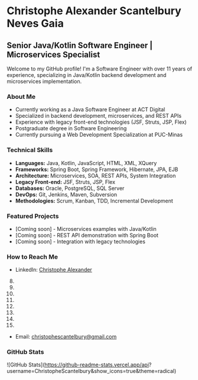 # Christophe Alexander Scantelbury Neves Gaia
## Senior Java/Kotlin Software Engineer | Microservices Specialist
 Welcome to my GitHub profile! I'm a Software Engineer with over 11 years of
experience, specializing in Java/Kotlin backend development and microservices
implementation.
### About Me
- Currently working as a Java Software Engineer at ACT Digital
- Specialized in backend development, microservices, and REST APIs
- Experience with legacy front-end technologies (JSF, Struts, JSP, Flex)
- Postgraduate degree in Software Engineering
- Currently pursuing a Web Development Specialization at PUC-Minas
### Technical Skills
- **Languages:** Java, Kotlin, JavaScript, HTML, XML, XQuery
- **Frameworks:** Spring Boot, Spring Framework, Hibernate, JPA, EJB
- **Architecture:** Microservices, SOA, REST APIs, System Integration
- **Legacy Front-end:** JSF, Struts, JSP, Flex
- **Databases:** Oracle, PostgreSQL, SQL Server
- **DevOps:** Git, Jenkins, Maven, Subversion
- **Methodologies:** Scrum, Kanban, TDD, Incremental Development
### Featured Projects
- [Coming soon] - Microservices examples with Java/Kotlin
- [Coming soon] - REST API demonstration with Spring Boot
- [Coming soon] - Integration with legacy technologies
### How to Reach Me
- LinkedIn: [Christophe Alexander](https://www.linkedin.com/in/christophealexander-scantelbury-neves-gaia-3593bab6/)
8.
9.
10.
11.
12.
13.
14.
15.
- Email: christophescantelbury@gmail.com
### GitHub Stats
![GitHub Stats](https://github-readme-stats.vercel.app/api?
username=ChristopheScantelbury&show_icons=true&theme=radical)
